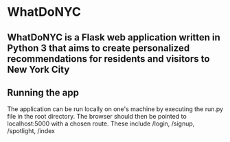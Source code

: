 # WhatDoNYC
## WhatDoNYC is a Flask web application written in Python 3 that aims to create personalized recommendations for residents and visitors to New York City

## Running the app
The application can be run locally on one's machine by executing the run.py file in the root directory.
The browser should then be pointed to localhost:5000 with a chosen route. These include /login, /signup, /spotlight, /index
